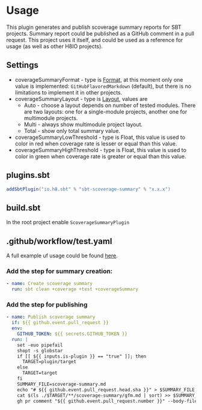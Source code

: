# Usage

This plugin generates and publish scoverage summary reports for SBT projects.
Summary report could be published as a GitHub comment in a pull request.
This project uses it itself, and could be used as a reference for usage
(as well as other H8IO projects).

## Settings
* coverageSummaryFormat - type is
  [Format](https://github.com/h8io/sbt-scoverage-summary/blob/master/plugin/src/main/scala/h8io/sbt/scoverage/Format.scala),
  at this moment only one value is implemented:
  `GitHubFlavoredMarkdown` (default),
  but there is no limitations to implement it in other projects.
* coverageSummaryLayout - type is
  [Layout](https://github.com/h8io/sbt-scoverage-summary/blob/master/plugin/src/main/scala/h8io/sbt/scoverage/Layout.scala),
  values are
  * Auto - choose a layout depends on number of tested modules.
    There are two layouts: one for a single-module projects,
    another one for multimodule projects.
  * Multi - always show multimodule project layout.
  * Total - show only total summary value.
* coverageSummaryLowThreshold - type is Float, this value is used
  to color in red when coverage rate is lesser or equal than this value.
* coverageSummaryHighThreshold - type is Float, this value is used
  to color in green when coverage rate is greater or equal than this value.

## plugins.sbt

```sbt
addSbtPlugin("io.h8.sbt" % "sbt-scoverage-summary" % "x.x.x")
```

## build.sbt

In the root project enable `ScoverageSummaryPlugin`

## .github/workflow/test.yaml

A full example uf usage could be found
[here](https://github.com/h8io/.github/blob/master/.github/workflows/test.yaml).

### Add the step for summary creation:

```yaml
- name: Create scoverage summary
  run: sbt clean +coverage +test +coverageSummary
```

### Add the step for publishing

```yaml
- name: Publish scoverage summary
  if: ${{ github.event.pull_request }}
  env:
    GITHUB_TOKEN: ${{ secrets.GITHUB_TOKEN }}
  run: |
    set -euo pipefail
    shopt -s globstar
    if [[ ${{ inputs.is-plugin }} == "true" ]]; then
      TARGET=plugin/target
    else
      TARGET=target
    fi
    SUMMARY_FILE=scoverage-summary.md
    echo "# ${{ github.event.pull_request.head.sha }}" > $SUMMARY_FILE
    cat $(ls ./$TARGET/**/scoverage-summary/gfm.md | sort) >> $SUMMARY_FILE
    gh pr comment "${{ github.event.pull_request.number }}" --body-file $SUMMARY_FILE
```